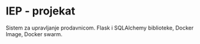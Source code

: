 # IEP - projekat
 Sistem za upravljanje prodavnicom. Flask i SQLAlchemy biblioteke, Docker Image, Docker swarm.

